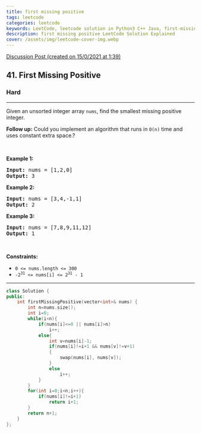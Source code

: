 ```yaml
---
title: first missing positive
tags: leetcode
categories: leetcode
keywords: LeetCode, leetcode solution in Python3 C++ Java, first-missing-positive solution
description: first missing positive LeetCode Solution Explained
cover: /assets/img/leetcode-cover-img.webp
---
```





[Discussion Post (created on 15/0/2021 at 1:39)](https://leetcode.com/problems/first-missing-positive/discuss/1017007/C%2B%2B-or-By-Swapping)  
<h2>41. First Missing Positive</h2><h3>Hard</h3><hr><div><p>Given an unsorted integer array <code>nums</code>, find the smallest missing&nbsp;positive integer.</p>

<p><strong>Follow up:</strong>&nbsp;Could you implement an&nbsp;algorithm that runs in <code>O(n)</code> time and uses constant extra space.?</p>

<p>&nbsp;</p>
<p><strong>Example 1:</strong></p>
<pre><strong>Input:</strong> nums = [1,2,0]
<strong>Output:</strong> 3
</pre><p><strong>Example 2:</strong></p>
<pre><strong>Input:</strong> nums = [3,4,-1,1]
<strong>Output:</strong> 2
</pre><p><strong>Example 3:</strong></p>
<pre><strong>Input:</strong> nums = [7,8,9,11,12]
<strong>Output:</strong> 1
</pre>
<p>&nbsp;</p>
<p><strong>Constraints:</strong></p>

<ul>
	<li><code>0 &lt;= nums.length &lt;= 300</code></li>
	<li><code>-2<sup>31</sup> &lt;= nums[i] &lt;= 2<sup>31</sup> - 1</code></li>
</ul>
</div>

---




```cpp
class Solution {
public:
    int firstMissingPositive(vector<int>& nums) {
        int n=nums.size();
        int i=0;
        while(i<n){
            if(nums[i]<=0 || nums[i]>n)
                i++;
            else{
                int v=nums[i]-1;
                if(nums[i]!=i+1 && nums[v]!=v+1)
                {
                    swap(nums[i], nums[v]);
                }
                else
                    i++;
            }
        }
        for(int i=0;i<n;i++){
            if(nums[i]!=i+1)
                return i+1;
        }
        return n+1;
    }
};
```
